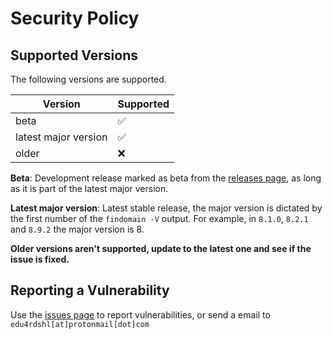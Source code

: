 # Security Policy

## Supported Versions

The following versions are supported.

| Version | Supported          |
| ------- | ------------------ |
| beta   | :white_check_mark: |
| latest major version   | :white_check_mark: |
| older   | :x:                |

**Beta**: Development release marked as beta from the [releases page](https://github.com/Findomain/Findomain/releases), as long as it is part of the latest major version.

**Latest major version**: Latest stable release, the major version is dictated by the first number of the `findomain -V` output. For example, in `8.1.0`, `8.2.1` and `8.9.2` the major version is 8.

**Older versions aren't supported, update to the latest one and see if the issue is fixed.**

## Reporting a Vulnerability

Use the [issues page](https://github.com/Findomain/Findomain/issues) to report vulnerabilities, or send a email to `edu4rdshl[at]protonmail[dot]com`
